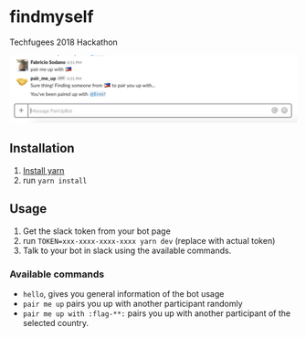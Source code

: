 # findmyself
Techfugees 2018 Hackathon


<img src="https://github.com/fsodano/findmyself/raw/master/doc/capture_1.png"/>

## Installation
1. <a href="https://yarnpkg.com/lang/en/docs/install/">Install yarn</a>
2. run `yarn install`

## Usage
1. Get the slack token from your bot page
2. run `TOKEN=xxx-xxxx-xxxx-xxxx yarn dev` (replace with actual token)
3. Talk to your bot in slack using the available commands.

### Available commands

* `hello`, gives you general information of the bot usage
* `pair me up` pairs you up with another participant randomly
* `pair me up with :flag-**:` pairs you up with another participant of the selected country. 
